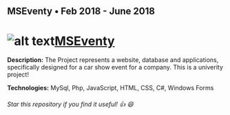 ## MSEventy    • Feb 2018 - June 2018

# ![alt text](https://image.ibb.co/nms4h8/dsaf.jpg "Logo Title Text 1")[MSEventy]( http://i392329.hera.fhict.nl/) 

 **Description:**  The Project represents a website, database and applications, specifically designed for a car show event for a company. This is a univerity project!

 **Technologies:**  MySql, Php, JavaScript, HTML, CSS, C#, Windows Forms 

###### Star this repository if you find it useful! :thumbsup: :smile: 

